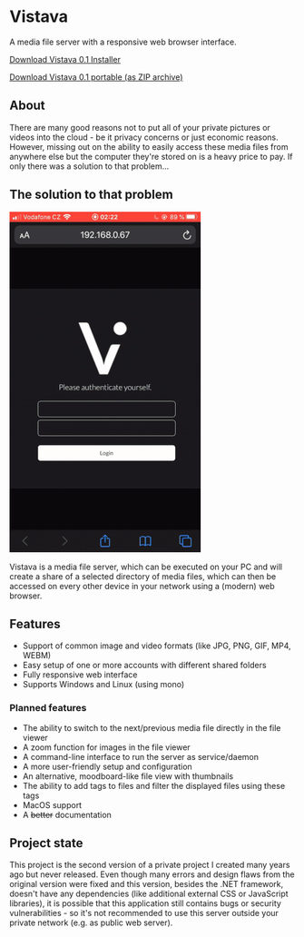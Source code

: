 # Vistava

A media file server with a responsive web browser interface.

[Download Vistava 0.1 Installer](https://github.com/bauermaximilian/Vistava/releases/download/0.1/VistavaSetup_0.1.exe)

[Download Vistava 0.1 portable (as ZIP archive)](https://github.com/bauermaximilian/Vistava/releases/download/0.1/VistavaPortable_0.1.zip)

## About

There are many good reasons not to put all of your private pictures or videos into the cloud - be it privacy concerns or just economic reasons. However, missing out on the ability to easily access these media files from anywhere else but the computer they're stored on is a heavy price to pay. If only there was a solution to that problem...

## The solution to that problem

![screencast](media/screencast.gif)

Vistava is a media file server, which can be executed on your PC and will create a share of a selected directory of media files, which can then be accessed on every other device in your network using a (modern) web browser.

## Features

- Support of common image and video formats (like JPG, PNG, GIF, MP4, WEBM)
- Easy setup of one or more accounts with different shared folders
- Fully responsive web interface 
- Supports Windows and Linux (using mono)

### Planned features

- The ability to switch to the next/previous media file directly in the file viewer
- A zoom function for images in the file viewer
- A command-line interface to run the server as service/daemon
- A more user-friendly setup and configuration
- An alternative, moodboard-like file view with thumbnails
- The ability to add tags to files and filter the displayed files using these tags
- MacOS support
- A ~~better~~ documentation

## Project state

This project is the second version of a private project I created many years ago but never released. Even though many errors and design flaws from the original version were fixed and this version, besides the .NET framework, doesn't have any dependencies (like additional external CSS or JavaScript libraries), it is possible that this application still contains bugs or security vulnerabilities - so it's not recommended to use this server outside your private network (e.g. as public web server).
